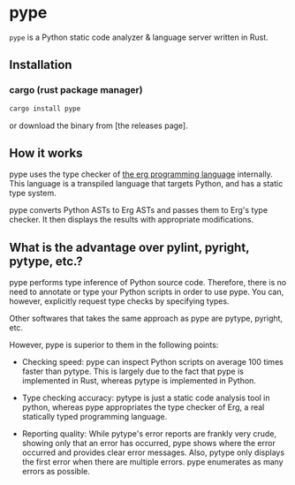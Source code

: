 # pype

`pype` is a Python static code analyzer & language server written in Rust.

## Installation

### cargo (rust package manager)

```bash
cargo install pype
```

or download the binary from [the releases page].

## How it works

pype uses the type checker of [the erg programming language](https://erg-lang.org) internally.
This language is a transpiled language that targets Python, and has a static type system.

pype converts Python ASTs to Erg ASTs and passes them to Erg's type checker. It then displays the results with appropriate modifications.

## What is the advantage over pylint, pyright, pytype, etc.?

pype performs type inference of Python source code. Therefore, there is no need to annotate or type your Python scripts in order to use pype. You can, however, explicitly request type checks by specifying types.

Other softwares that takes the same approach as pype are pytype, pyright, etc.

However, pype is superior to them in the following points:

* Checking speed: pype can inspect Python scripts on average 100 times faster than pytype. This is largely due to the fact that pype is implemented in Rust, whereas pytype is implemented in Python.



* Type checking accuracy: pytype is just a static code analysis tool in python, whereas pype appropriates the type checker of Erg, a real statically typed programming language.



* Reporting quality: While pytype's error reports are frankly very crude, showing only that an error has occurred, pype shows where the error occurred and provides clear error messages. Also, pytype only displays the first error when there are multiple errors. pype enumerates as many errors as possible.

